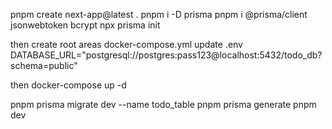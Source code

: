 pnpm create next-app@latest .
pnpm i -D prisma
pnpm i @prisma/client jsonwebtoken bcrypt
npx prisma init

then create root areas
docker-compose.yml
update .env
DATABASE_URL="postgresql://postgres:pass123@localhost:5432/todo_db?schema=public"

then docker-compose up -d

pnpm prisma migrate dev --name todo_table
pnpm prisma generate
pnpm dev